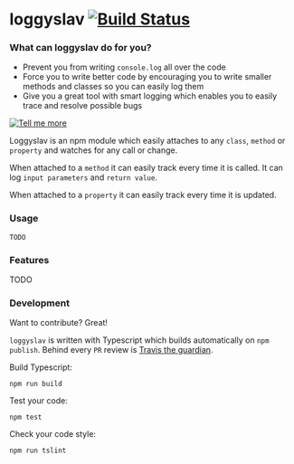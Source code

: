# loggyslav [![Build Status](https://travis-ci.org/degordian/loggyslav.svg?branch=master)](https://travis-ci.org/degordian/loggyslav)

### What can loggyslav do for you?
- Prevent you from writing `console.log` all over the code
- Force you to write better code by encouraging you to write smaller methods and classes so you can easily log them 
- Give you a great tool with smart logging which enables you to easily trace and resolve possible bugs

[![Tell me more](https://media.makeameme.org/created/curious-tell-me.jpg)](https://github.com/degordian/loggyslav)

Loggyslav is an npm module which easily attaches to any `class`, `method` or `property` and watches for any call or change.

When attached to a `method` it can easily track every time it is called. It can log `input parameters` and `return value`.

When attached to a `property` it can easily track every time it is updated.

### Usage
```shell
TODO
```
### Features
TODO
### Development

Want to contribute? Great!

`loggyslav` is written with Typescript which builds automatically on `npm publish`. Behind every `PR` review is [Travis the guardian](https://travis-ci.org/degordian/loggyslav).

Build Typescript:
```
npm run build
```

Test your code:
```
npm test
```

Check your code style:
```
npm run tslint
```

